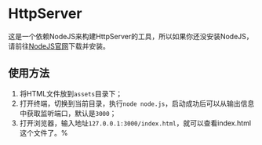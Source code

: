 # HttpServer

这是一个依赖NodeJS来构建HttpServer的工具，所以如果你还没安装NodeJS，请前往[NodeJS官网](https://nodejs.org/)下载并安装。



## 使用方法

1. 将HTML文件放到`assets`目录下；
2. 打开终端，切换到当前目录，执行`node node.js`，启动成功后可以从输出信息中获取监听端口，默认是`3000`；
3. 打开浏览器，输入地址`127.0.0.1:3000/index.html`，就可以查看index.html这个文件了。%
